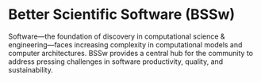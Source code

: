 # Better Scientific Software (BSSw)

Software—the foundation of discovery in computational science & engineering—faces increasing complexity in computational models and computer architectures. BSSw provides a central hub for the community to address pressing challenges in software productivity, quality, and sustainability.

<!---
Slide1 L: ../images/OG_2508_BSSwFellowships.png
Slide1 R: ../Articles/Blog/2025-08-BSSwFellowsOpen2025.md
Slide2 L: ../images/Hero_topic_user_experience_072125.png
Slide2 R: ../Articles/Blog/2025-07-ux2.md
Slide3 L: ../images/Blog_2507_BSSwFellows2024.png
Slide3 R: ../Articles/Blog/2025-07-BSSwFellows2024.md
Slide4 L: ../CuratedContent/BridgingRSEandSETenRules.md
Slide4 R: ../CuratedContent/ProducingWebinarSeries.md
Slide5 L: ../Events/2025-07-llnl-hpc-tutorials.md
Slide5 R: ../Events/ATPESC2025.md
Slide6 L: ../Events/2025-09-escience.md
Slide6 R: ../Events/2025-usrse-conf.md
--->

<!---
Note: We have had up to 7 L and R panels in the carousel, even if the current carousel may be shorter.

Caution: Blank line after first comment mark (or before last comment mark) causes build failure.
LCM: Saving for use again later
Slide1 L: ../images/Blog_2506_SC24.png
Slide1 R: ../Articles/Blog/2025-06-sc24-rse-workshop.md
Slide2 L: ../Articles/Blog/2025-06-approximate-computing.md 
Slide2 R: ../CuratedContent/ResearchingRSE.md
Slide3 L: ../CuratedContent/CuratedContent/DosAndDontsWhenSunsettingOpenSourceProjects.md 
Slide3 R: ../CuratedContent/LadyBirdBrowser.md  
Slide4 L: ../Events/2025-11-workshop-correctness-earth.md
Slide4 R: ../Events/hpcbp-092-genai-coding.md
Slide5 L: ../Events/2025-07-intersect-bootcamp.md
Slide5 R: ../Events/2025-usrse-conf.md
Slide6 L: ../Events/ATPESC2025.md
Slide6 R: ../Events/2025-09-escience.md
<!---
[Site Overview](SiteOverview.md)

[Communities Overview](CommunitiesOverview.md)

[Intro to CSE](IntroToCse.md)

[Intro to HPC](IntroToHpc.md)

--->

